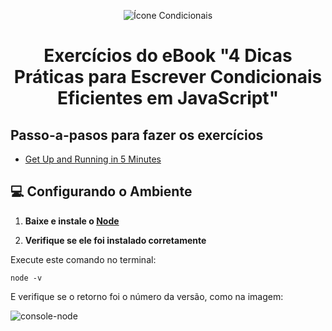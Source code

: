 <p align="center">
  <img alt="Ícone Condicionais" src="https://user-images.githubusercontent.com/29297788/64584380-dd0b2500-d36a-11e9-9bb6-e551e0d796a0.png" />
</p>

<h1 align="center">
  Exercícios do eBook "4 Dicas Práticas para Escrever Condicionais Eficientes em JavaScript"
</h1>

## Passo-a-pasos para fazer os exercícios

- [Get Up and Running in 5 Minutes](#-get-up-and-running-in-5-minutes)

## 💻 Configurando o Ambiente

1. **Baixe e instale o [Node](https://nodejs.org/en/)**

2. **Verifique se ele foi instalado corretamente**

  Execute este comando no terminal:

  ```shell
  node -v
  ```

  E verifique se o retorno foi o número da versão, como na imagem:

![console-node](https://user-images.githubusercontent.com/29297788/64584587-bc8f9a80-d36b-11e9-9687-7f1ccd9fc660.jpg)